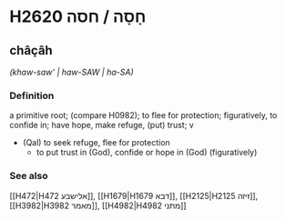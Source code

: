 # H2620 חָסָה / חסה

## châçâh

_(khaw-saw' | haw-SAW | ha-SA)_

### Definition

a primitive root; (compare H0982); to flee for protection; figuratively, to confide in; have hope, make refuge, (put) trust; v

- (Qal) to seek refuge, flee for protection
  - to put trust in (God), confide or hope in (God) (figuratively)

### See also

[[H472|H472 אלישבע]], [[H1679|H1679 דבא]], [[H2125|H2125 זיזה]], [[H3982|H3982 מאמר]], [[H4982|H4982 מתני]]
